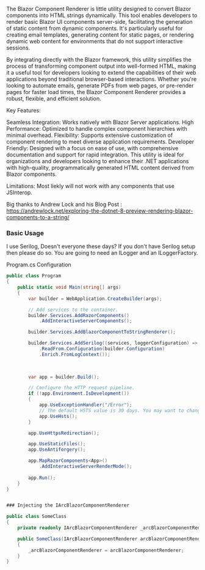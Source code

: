 The Blazor Component Renderer is little utility designed to convert Blazor components into HTML strings dynamically. This tool enables developers to render basic Blazor UI components server-side, facilitating the generation of static content from dynamic components. 
It's particularly useful for creating email templates, generating content for static pages, or rendering dynamic web content for environments that do not support interactive sessions.

By integrating directly with the Blazor framework, this utility simplifies the process of transforming component output into well-formed HTML, making it a useful tool for developers looking to extend the capabilities of their web applications beyond traditional browser-based interactions. 
Whether you're looking to automate emails, generate PDFs from web pages, or pre-render pages for faster load times, the Blazor Component Renderer provides a robust, flexible, and efficient solution.


Key Features:

Seamless Integration: Works natively with Blazor Server applications.
High Performance: Optimized to handle complex component hierarchies with minimal overhead.
Flexibility: Supports extensive customization of component rendering to meet diverse application requirements.
Developer Friendly: Designed with a focus on ease of use, with comprehensive documentation and support for rapid integration.
This utility is ideal for organizations and developers looking to enhance their .NET applications with high-quality, programmatically generated HTML content derived from Blazor components.


Limitations:
Most liekly will not work with any components that use JSInterop.


Big thanks to Andrew Lock and his Blog Post : https://andrewlock.net/exploring-the-dotnet-8-preview-rendering-blazor-components-to-a-string/


### Basic Usage


I use Serilog, Doesn't everyone these days? If you don't have Serilog setup then please do so. You are going to need an ILogger and an ILoggerFactory.

Program.cs Configuration

```csharp
public class Program
{
    public static void Main(string[] args)
    {
        var builder = WebApplication.CreateBuilder(args);

        // Add services to the container.
        builder.Services.AddRazorComponents()
            .AddInteractiveServerComponents();

        builder.Services.AddBlazorComponentToStringRenderer();

        builder.Services.AddSerilog((services, loggerConfiguration) => loggerConfiguration
            .ReadFrom.Configuration(builder.Configuration)
            .Enrich.FromLogContext());
            
        

        var app = builder.Build();

        // Configure the HTTP request pipeline.
        if (!app.Environment.IsDevelopment())
        {
            app.UseExceptionHandler("/Error");
            // The default HSTS value is 30 days. You may want to change this for production scenarios, see https://aka.ms/aspnetcore-hsts.
            app.UseHsts();
        }

        app.UseHttpsRedirection();

        app.UseStaticFiles();
        app.UseAntiforgery();

        app.MapRazorComponents<App>()
            .AddInteractiveServerRenderMode();
        
        app.Run();
    }
}
```
```csharp

### Injecting the IArcBlazorComponentRenderer

public class SomeClass
{
    private readonly IArcBlazorComponentRenderer _arcBlazorComponentRenderer;

    public SomeClass(IArcBlazorComponentRenderer arcBlazorComponentRenderer)
    {
        _arcBlazorComponentRenderer = arcBlazorComponentRenderer;
    }
}
```

